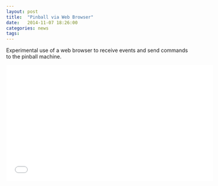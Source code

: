 ```yaml
---
layout: post
title:  "Pinball via Web Browser"
date:   2014-11-07 18:26:00
categories: news
tags:
---
```


Experimental use of a web browser to receive events and send commands to the pinball machine.

<iframe width="560" height="315"
src="//youtube.com/embed/zc0qAwmJhu0" frameborder="0" allowfullscreen></iframe>
